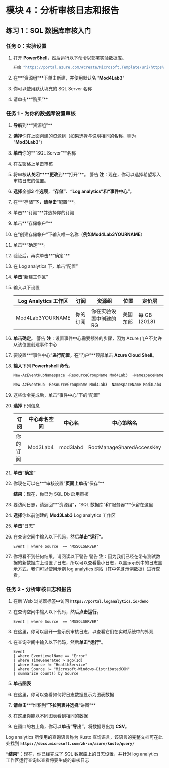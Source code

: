 ﻿

# 模块 4：分析审核日志和报告

## 练习 1：SQL 数据库审核入门

### 任务 0：实验设置

1.  打开 **PowerShell**，然后运行以下命令以部署实验数据库。

     ```powershell
    开始 "https://portal.azure.com/#create/Microsoft.Template/uri/https%3A%2F%2Fraw.githubusercontent.com%2FMicrosoftLearning%2FAZ-500-Azure-Security%2Fmaster%2FAllfiles%2FLabs%2FMod4_Lab03%2Fazuredeploy.json" 
     ```

1.  在**“资源组”**下单击新建，并使用默认名 "**Mod4Lab3**"

1.  你可以使用默认填充的 SQL Server 名称

1.  请单击**“购买”** 

### 任务 1 - 为你的数据库设置审核

1.  **导航**到**“资源组”**

1.  **选择**你在上面创建的资源组（如果选择与说明相同的名称，则为 "**Mod3Lab3**"）

1.  **单击**你的**“SQL Server”**名称

1.  在左窗格上单击审核

1.  将审核**从关闭****更改**到**“打开”**。
警告
**注**：现在，你可以选择希望写入审核日志的位置。


1.  **选择**全部**3 个选项**，**“存储”**、**“Log analytics”**和**“事件中心”**。

1.  在**“存储”**下，请单击**“配置”**。

1.  单击**“订阅”**并选择你的订阅

1.  单击**“存储帐户”**

1.  在“创建存储帐户”下输入唯一名称（**例如Mod4Lab3YOURNAME**）

1.  单击**“确定”**。

1.  验证后，再次单击**“确定”**

1.  在 Log analytics 下，单击“配置”

1.  **单击**“新建工作区”

1.  输入以下设置

     |Log Analytics 工作区|订阅|资源组 | 位置| 定价层|
     |-----------------------|------------|---------------|---------|   -------------
     |Mod4Lab3YOURNAME|你的订阅|你在实验设置中创建的 RG|   美国东部 | 每 GB (2018)|

1.  **单击确定**。
警告
**注**：设置事件中心需要额外的步骤，因为 Azure 门户不允许从该位置创建事件中心


1.  要设置**“事件中心”**进行配置，在**“门户”**顶部单击 **Azure Cloud Shell**。

1.  **输入**下列 **Powerhshell 命令**。

     ```powershell
    New-AzEventHubNamespace -ResourceGroupName Mod4Lab3  -NamespaceName     Mod3Lab4 -Location eastus
     ```

     ```powershell
    New-AzEventHub -ResourceGroupName Mod4Lab3 -NamespaceName Mod3Lab4  -EventHubName Mod3Lab4 -MessageRetentionInDays 3
     ```

1.  这些命令完成后，单击“事件中心”下的“配置”

1.  **选择**下列信息

     | 订阅|中心命名空间|中心名| 中心策略名|
     |-------------|-------------|--------|----------------|
     |你的订阅| Mod3Lab4|mod3lab4|RootManageSharedAccessKey|


1.  **单击“确定”**

1.  你现在可以在**“审核设置”**页面上单击**“保存”**

    **结果**：现在，你已为 SQL Db 启用审核 


1.  要访问日志，请返回**“资源组”**，**“SQL 数据库”**和**“服务器”**保留在这里

1.  **选择**你以前创建的 **Mod3Lab3** Log analytics 工作区

1.  **单击**“日志”

1.  在查询空间中输入以下代码，然后**单击“运行”**。

     ```cli
    Event | where Source  == "MSSQLSERVER" 
     ```

1.  你将看不到任何结果，请阅读以下警告
警告
**注**：因为我们已经在带有测试数据的新数据库上设置了日志，所以可以查看最小日志，以显示示例中的日志显示方式，我们可以使用示例 log analytics 网站（其中包含示例数据）进行查看。


### 任务 2 - 分析审核日志和报告

1.  在新 Web 浏览器标签中访问 **`https://portal.loganalytics.io/demo`**

1.  在查询空间中输入以下代码，然后**点击运行**。

     ```cli
    Event | where Source  == "MSSQLSERVER" 
     ```

1.  在这里，你可以展开一些示例审核日志，以查看它们在实时系统中的外观

1.  在查询空间中输入以下代码，然后**单击“运行”**。

     ```cli
    Event 
    | where EventLevelName == "Error" 
    | where TimeGenerated > ago(1d) 
    | where Source != "HealthService" 
    | where Source != "Microsoft-Windows-DistributedCOM" 
    | summarize count() by Source
     ```

1.  **单击图表**

1.  在这里，你可以查看如何将日志数据显示为图表数据

1.  **请单击****“堆积列”**下拉列表并选择**“饼图”**

1.  在这里你能以不同图表看到相同的数据

1.  在窗口的右上角，你可以**单击“导出”**，将数据导出为 **CSV**。

 Log analytics 所使用的查询语言称为 Kusto 查询语言，该语言的完整文档可在此处找到 **`https://docs.microsoft.com/zh-cn/azure/kusto/query/`**



**“结果”**：现在，你已经完成了 SQL 数据库上的日志设置，并针对 log analytics 工作区运行查询以查看将要生成的审核日志


